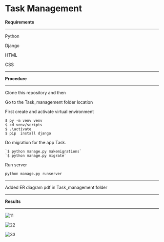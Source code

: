 # Task Management
**Requirements**
****
Python

Django

HTML

CSS
****
**Procedure**
****
Clone this repository and then

Go to the Task_management folder location

First create and  activate virtual environment 

    $ py -m venv venv
    $ cd venv/scripts
    $ .\activate
    $ pip  install django


    
Do migration for the app Task.

    `$ python manage.py makemigrations`
    `$ python manage.py migrate`

Run server

`python manage.py runserver`

****
Added ER diagram pdf in Task_management folder

****
**Results**

****

![11](https://github.com/nithyasri2391/Task_Management_system/assets/133636338/ff0affc7-6580-4912-8e15-93d25065f6ab)


![22](https://github.com/nithyasri2391/Task_Management_system/assets/133636338/b62c16be-a3cb-4fe9-aad7-81419a27e3b3)


![33](https://github.com/nithyasri2391/Task_Management_system/assets/133636338/f7069a2f-ab59-41c4-b990-41541d66a649)
